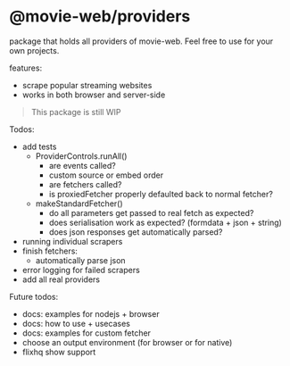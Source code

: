 # @movie-web/providers

package that holds all providers of movie-web.
Feel free to use for your own projects.

features:
 - scrape popular streaming websites
 - works in both browser and server-side

> This package is still WIP

Todos:
 - add tests
   - ProviderControls.runAll()
     - are events called?
     - custom source or embed order
     - are fetchers called?
     - is proxiedFetcher properly defaulted back to normal fetcher?
   - makeStandardFetcher()
     - do all parameters get passed to real fetch as expected?
     - does serialisation work as expected? (formdata + json + string)
     - does json responses get automatically parsed?
 - running individual scrapers
 - finish fetchers:
   - automatically parse json
 - error logging for failed scrapers
 - add all real providers

Future todos:
 - docs: examples for nodejs + browser
 - docs: how to use + usecases
 - docs: examples for custom fetcher
 - choose an output environment (for browser or for native)
 - flixhq show support

